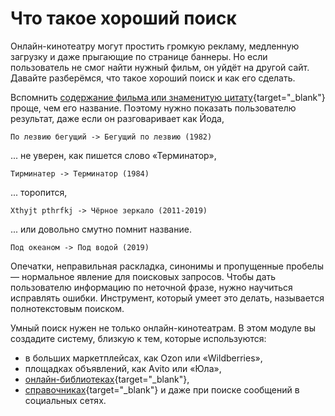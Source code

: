 # Что такое хороший поиск

Онлайн-кинотеатру могут простить громкую рекламу, медленную загрузку и даже прыгающие по странице баннеры. Но если пользователь не смог найти нужный фильм, он уйдёт на другой сайт. Давайте разберёмся, что такое хороший поиск и как его сделать.

Вспомнить [содержание фильма или знаменитую цитату](https://yandex.ru/company/researches/2019/whatsthemovie){target="_blank"} проще, чем его название. Поэтому нужно показать пользователю результат, даже если он разговаривает как Йода,

`По лезвию бегущий -> Бегущий по лезвию (1982)`

... не уверен, как пишется слово «Терминатор»,

`Тирминатер -> Терминатор (1984)`

... торопится,

`Xthyjt pthrfkj -> Чёрное зеркало (2011-2019)`

... или довольно смутно помнит название.

`Под океаном -> Под водой (2019)`

Опечатки, неправильная раскладка, синонимы и пропущенные пробелы — нормальное явление для поисковых запросов. Чтобы дать пользователю информацию по неточной фразе, нужно научиться исправлять ошибки. Инструмент, который умеет это делать, называется полнотекстовым поиском.

Умный поиск нужен не только онлайн-кинотеатрам. В этом модуле вы создадите систему, близкую к тем, которые используются: 

* в больших маркетплейсах, как Ozon или «Wildberries», 
* площадках объявлений, как Аvito или «Юла», 
* [онлайн-библиотеках](https://www.litres.ru){target="_blank"},
* [справочниках](https://fbsearch.ru/){target="_blank"} и даже при поиске сообщений в социальных сетях.